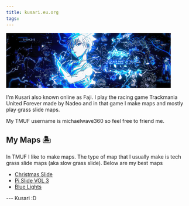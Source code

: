 ```yaml
---
title: kusari.eu.org
tags:
---
```

<img height="150" src="banner.png">

I'm Kusari also known online as Faji. I play the racing game Trackmania United Forever made by Nadeo and in that game I make maps and mostly play grass slide maps.

My TMUF username is michaelwave360 so feel free to friend me.
## My Maps 🏝
In TMUF I like to make maps. The type of map that I usually make is tech grass slide maps (aka slow grass slide). Below are my best maps
* [Christmas Slide](https://tmnf.exchange/trackshow/12197647)
* [Pi Slide VOL 3](https://tmnf.exchange/trackshow/12139563)
* [Blue Lights](https://tmnf.exchange/trackshow/11189728)

--- Kusari :D